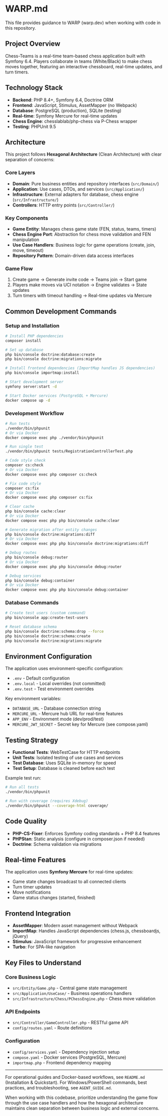 # WARP.md

This file provides guidance to WARP (warp.dev) when working with code in this repository.

## Project Overview

Chess-Teams is a real-time team-based chess application built with Symfony 6.4. Players collaborate in teams (White/Black) to make chess moves together, featuring an interactive chessboard, real-time updates, and turn timers.

## Technology Stack

- **Backend**: PHP 8.4+, Symfony 6.4, Doctrine ORM
- **Frontend**: JavaScript, Stimulus, AssetMapper (no Webpack)
- **Database**: PostgreSQL (production), SQLite (testing)
- **Real-time**: Symfony Mercure for real-time updates
- **Chess Engine**: chesslablab/php-chess via P-Chess wrapper
- **Testing**: PHPUnit 9.5

## Architecture

This project follows **Hexagonal Architecture** (Clean Architecture) with clear separation of concerns:

### Core Layers

- **Domain**: Pure business entities and repository interfaces (`src/Domain/`)
- **Application**: Use cases, DTOs, and services (`src/Application/`)  
- **Infrastructure**: External adapters for database, chess engine (`src/Infrastructure/`)
- **Controllers**: HTTP entry points (`src/Controller/`)

### Key Components

- **Game Entity**: Manages chess game state (FEN, status, teams, timers)
- **Chess Engine Port**: Abstraction for chess move validation and FEN manipulation
- **Use Case Handlers**: Business logic for game operations (create, join, move, timeout)
- **Repository Pattern**: Domain-driven data access interfaces

### Game Flow

1. Create game → Generate invite code → Teams join → Start game
2. Players make moves via UCI notation → Engine validates → State updates
3. Turn timers with timeout handling → Real-time updates via Mercure

## Common Development Commands

### Setup and Installation

```bash
# Install PHP dependencies
composer install

# Set up database
php bin/console doctrine:database:create
php bin/console doctrine:migrations:migrate

# Install frontend dependencies (ImportMap handles JS dependencies)
php bin/console importmap:install

# Start development server
symfony server:start -d

# Start Docker services (PostgreSQL + Mercure)
docker compose up -d
```

### Development Workflow

```bash
# Run tests
./vendor/bin/phpunit
# Or via Docker
docker compose exec php ./vendor/bin/phpunit

# Run single test
./vendor/bin/phpunit tests/RegistrationControllerTest.php

# Code style check
composer cs:check
# Or via Docker
docker compose exec php composer cs:check

# Fix code style
composer cs:fix
# Or via Docker
docker compose exec php composer cs:fix

# Clear cache
php bin/console cache:clear
# Or via Docker
docker compose exec php php bin/console cache:clear

# Generate migration after entity changes
php bin/console doctrine:migrations:diff
# Or via Docker
docker compose exec php php bin/console doctrine:migrations:diff

# Debug routes
php bin/console debug:router
# Or via Docker
docker compose exec php php bin/console debug:router

# Debug services
php bin/console debug:container
# Or via Docker
docker compose exec php php bin/console debug:container
```

### Database Commands

```bash
# Create test users (custom command)
php bin/console app:create-test-users

# Reset database schema
php bin/console doctrine:schema:drop --force
php bin/console doctrine:schema:create
php bin/console doctrine:migrations:migrate
```

## Environment Configuration

The application uses environment-specific configuration:

- `.env` - Default configuration
- `.env.local` - Local overrides (not committed)
- `.env.test` - Test environment overrides

Key environment variables:

- `DATABASE_URL` - Database connection string
- `MERCURE_URL` - Mercure hub URL for real-time features
- `APP_ENV` - Environment mode (dev/prod/test)
 - `MERCURE_JWT_SECRET` - Secret key for Mercure (see compose.yaml)

## Testing Strategy

- **Functional Tests**: WebTestCase for HTTP endpoints
- **Unit Tests**: Isolated testing of use cases and services
- **Test Database**: Uses SQLite in-memory for speed
- **Test Setup**: Database is cleaned before each test

Example test run:

```bash
# Run all tests
./vendor/bin/phpunit

# Run with coverage (requires Xdebug)
./vendor/bin/phpunit --coverage-html coverage/
```

## Code Quality

- **PHP-CS-Fixer**: Enforces Symfony coding standards + PHP 8.4 features
- **PHPStan**: Static analysis (configure in composer.json if needed)
- **Doctrine**: Schema validation via migrations

## Real-time Features

The application uses **Symfony Mercure** for real-time updates:

- Game state changes broadcast to all connected clients
- Turn timer updates
- Move notifications
- Game status changes (started, finished)

## Frontend Integration

- **AssetMapper**: Modern asset management without Webpack
- **ImportMap**: Handles JavaScript dependencies (chess.js, chessboardjs, jQuery)
- **Stimulus**: JavaScript framework for progressive enhancement
- **Turbo**: For SPA-like navigation

## Key Files to Understand

### Core Business Logic

- `src/Entity/Game.php` - Central game state management
- `src/Application/UseCase/` - Business operations handlers
- `src/Infrastructure/Chess/PChessEngine.php` - Chess move validation

### API Endpoints

- `src/Controller/GameController.php` - RESTful game API
- `config/routes.yaml` - Route definitions

### Configuration

- `config/services.yaml` - Dependency injection setup
- `compose.yaml` - Docker services (PostgreSQL, Mercure)
- `importmap.php` - Frontend dependency mapping

---

For operational guides and Docker-based workflows, see `README.md` (Installation & Quickstart). For Windows/PowerShell commands, best practices, and troubleshooting, see `AGENT_GUIDE.md`.

When working with this codebase, prioritize understanding the game flow through the use case handlers and how the hexagonal architecture maintains clean separation between business logic and external concerns.
